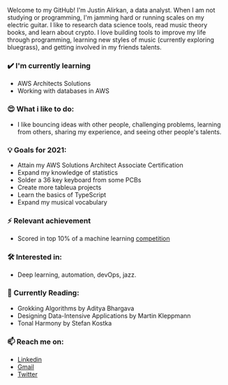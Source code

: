 Welcome to my GitHub! I'm Justin Alirkan, a data analyst. When I am not studying or programming, I'm jamming hard or running scales on my electric guitar. I like to research data science tools, read music theory books, and learn about crypto. I love building tools to improve my life through programming, learning new styles of music (currently exploring bluegrass), and getting involved in my friends talents.

### ✔️ I'm currently learning
- AWS Architects Solutions
- Working with databases in AWS

### 😍 What i like to do:
- I like bouncing ideas with other people, challenging problems, learning from others, sharing my experience, and seeing other people's talents.

### 💡 Goals for 2021:
- Attain my AWS Solutions Architect Associate Certification
- Expand my knowledge of statistics
- Solder a 36 key keyboard from some PCBs
- Create more tableua projects
- Learn the basics of TypeScript
- Expand my musical vocabulary

### ⚡ Relevant achievement
- Scored in top 10% of a machine learning <a href="https://www.drivendata.org/competitions/66/flu-shot-learning/">competition</a>

### 🛠 Interested in:
- Deep learning, automation, devOps, jazz.

### 📖 Currently Reading:
- Grokking Algorithms by Aditya Bhargava
- Designing Data-Intensive Applications by Martin Kleppmann
- Tonal Harmony by Stefan Kostka

### 📫 Reach me on:
- <a href="https://www.linkedin.com/in/justin-a-ds/">Linkedin</a>
- <a href="jalirkan@gmail.com">Gmail</a>
- <a href="https://twitter.com/JustinA30904098">Twitter</a>

<!--
**jalirkan/jalirkan** is a ✨ _special_ ✨ repository because its `README.md` (this file) appears on your GitHub profile.

Here are some ideas to get you started:

- 🔭 I’m currently working on ...
- 🌱 I’m currently learning ...
- 👯 I’m looking to collaborate on ...
- 🤔 I’m looking for help with ...
- 💬 Ask me about ...
- 📫 How to reach me: ...
- 😄 Pronouns: ...
- ⚡ Fun fact: ...
-->
